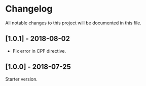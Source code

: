# Changelog
All notable changes to this project will be documented in this file.

## [1.0.1] - 2018-08-02
- Fix error in CPF directive.

## [1.0.0] - 2018-07-25
Starter version.
